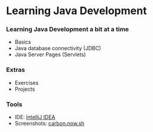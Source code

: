 # Learning Java Development

### Learning Java Development a bit at a time

- Basics
- Java database connectivity (JDBC)
- Java Server Pages (Servlets)

### Extras

- Exercises
- Projects

### Tools

- IDE: [IntelliJ IDEA](https://www.jetbrains.com/idea/)
- Screenshots: [carbon.now.sh](https://carbon.now.sh/)
